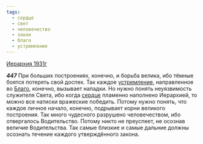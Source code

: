 ```yaml
---
tags:
  - сердце
  - свет
  - человечество
  - закон
  - благо
  - устремление
---
```


[Иерархия 1931г](https://127.0.0.1:4002/agni/1931)

___447___
При больших построениях, конечно, и борьба велика, ибо тёмные боятся потерять свой доспех. Так каждое [устремление](../../../tags/#устремление), направленное во [Благо](../../../tags/#благо), конечно, вызывает нападки. Но нужно понять неуязвимость служителя Света, ибо когда [сердце](../../../tags/#сердце) пламенно наполнено Иерархией, то можно все натиски вражеские победить. Потому нужно понять, что каждое личное начало, конечно, подрывает корни великого построения. Так много чудесного разрушено человечеством, ибо отвергалось Водительство. Потому никто не преуспеет, не осознав величие Водительства. Так самые близкие и самые дальние должны осознать течение каждого утверждённого закона.   

